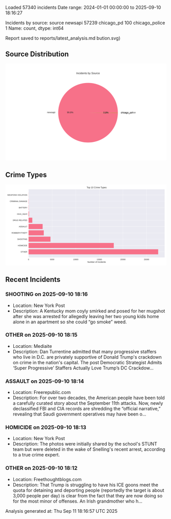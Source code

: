 
Loaded 57340 incidents
Date range: 2024-01-01 00:00:00 to 2025-09-10 18:16:27

Incidents by source:
source
newsapi           57239
chicago_pd          100
chicago_police        1
Name: count, dtype: int64

Report saved to reports/latest_analysis.md
bution.svg)

## Source Distribution
![Source Distribution](images/source_distribution.svg)

## Crime Types
![Crime Types](images/crime_types.svg)

## Recent Incidents

### SHOOTING on 2025-09-10 18:16
- Location: New York Post
- Description: A Kentucky mom coyly smirked and posed for her mugshot after she was arrested for allegedly leaving her two young kids home alone in an apartment so she could “go smoke” weed.


### OTHER on 2025-09-10 18:15
- Location: Mediaite
- Description: Dan Turrentine admitted that many progressive staffers who live in D.C. are privately supportive of Donald Trump's crackdown on crime in the nation's capital.
The post Democratic Strategist Admits ‘Super Progressive’ Staffers Actually Love Trump’s DC Crackdow…


### ASSAULT on 2025-09-10 18:14
- Location: Freerepublic.com
- Description: For over two decades, the American people have been told a carefully curated story about the September 11th attacks. Now, newly declassified FBI and CIA records are shredding the “official narrative,” revealing that Saudi government operatives may have been o…


### HOMICIDE on 2025-09-10 18:13
- Location: New York Post
- Description: The photos were initially shared by the school's STUNT team but were deleted in the wake of Snelling's recent arrest, according to a true crime expert.


### OTHER on 2025-09-10 18:12
- Location: Freethoughtblogs.com
- Description: That Trump is struggling to have his ICE goons meet the quota for detaining and deporting people (reportedly the target is about 3,000 people per day) is clear from the fact that they are now doing so for the most minor of offenses. An Irish grandmother who h…

Analysis generated at: Thu Sep 11 18:16:57 UTC 2025
